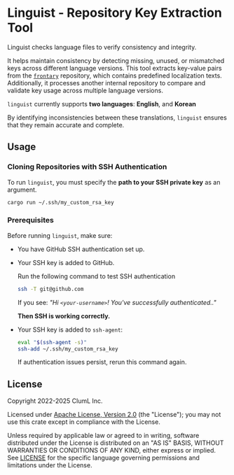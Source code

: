# Linguist - Repository Key Extraction Tool

Linguist checks language files to verify consistency and integrity.

It helps maintain consistency by detecting missing, unused, or mismatched keys
across different language versions. This tool extracts key-value pairs from the
[`frontary`](https://github.com/frontary) repository, which contains predefined
localization texts. Additionally, it processes another internal repository to
compare and validate key usage across multiple language versions.

`linguist` currently supports **two languages**: **English**, and **Korean**

By identifying inconsistencies between these translations, `linguist` ensures
that they remain accurate and complete.

## Usage

### Cloning Repositories with SSH Authentication

To run `linguist`, you must specify the **path to your SSH private key** as an argument.

```sh
cargo run ~/.ssh/my_custom_rsa_key
```

### Prerequisites

Before running `linguist`, make sure:

- You have GitHub SSH authentication set up.
- Your SSH key is added to GitHub.

  Run the following command to test SSH authentication

  ```sh
  ssh -T git@github.com
  ```

  If you see: _"Hi `<your-username>`! You've successfully authenticated.."_

  **Then SSH is working correctly.**

- Your SSH key is added to `ssh-agent`:

  ```sh
  eval "$(ssh-agent -s)"
  ssh-add ~/.ssh/my_custom_rsa_key
  ```

  If authentication issues persist, rerun this command again.

## License

Copyright 2022-2025 ClumL Inc.

Licensed under [Apache License, Version 2.0](https://www.apache.org/licenses/LICENSE-2.0)
(the "License"); you may not use this crate except in compliance with the License.

Unless required by applicable law or agreed to in writing, software distributed
under the License is distributed on an "AS IS" BASIS, WITHOUT WARRANTIES OR
CONDITIONS OF ANY KIND, either express or implied. See [LICENSE](LICENSE) for
the specific language governing permissions and limitations under the License.
